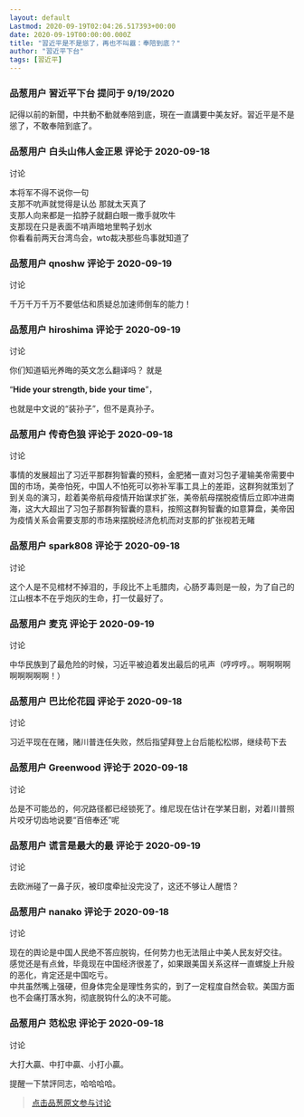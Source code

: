 ```yaml
---
layout: default
Lastmod: 2020-09-19T02:04:26.517393+00:00
date: 2020-09-19T00:00:00.000Z
title: "習近平是不是慫了，再也不叫囂：奉陪到底？"
author: "習近平下台"
tags: [習近平]
---
```



### 品葱用户 **習近平下台** 提问于 9/19/2020
    
記得以前的新聞，中共動不動就奉陪到底，現在一直講要中美友好。習近平是不是慫了，不敢奉陪到底了。
    
                

### 品葱用户 **白头山伟人金正恩** 评论于 2020-09-18
讨论

        
本将军不得不说你一句  
支那不吭声就觉得是认怂 那就太天真了  
支那人向来都是一掐脖子就翻白眼一撒手就吹牛  
支那现在只是表面不啃声暗地里鸭子划水  
你看看前两天台湾鸟会，wto裁决那些鸟事就知道了
        
                

### 品葱用户 **qnoshw** 评论于 2020-09-19
讨论

        
千万千万千万不要低估和质疑总加速师倒车的能力！
        
                

### 品葱用户 **hiroshima** 评论于 2020-09-19
讨论

        
你们知道韬光养晦的英文怎么翻译吗？ 就是  
  
“**Hide your strength, bide** **your** **time**”，  
  
也就是中文说的“装孙子”，但不是真孙子。
        
                

### 品葱用户 **传奇色狼** 评论于 2020-09-18
讨论

        
事情的发展超出了习近平那群狗智囊的预料，金肥猪一直对习包子灌输美帝需要中国的市场，美帝怕死，中国人不怕死可以弥补军事工具上的差距，这群狗就策划了到关岛的演习，趁着美帝航母疫情开始谋求扩张，美帝航母摆脱疫情后立即冲进南海，这大大超出了习包子那群狗智囊的意料，按照这群狗智囊的如意算盘，美帝因为疫情关系会需要支那的市场来摆脱经济危机而对支那的扩张视若无睹
        
                

### 品葱用户 **spark808** 评论于 2020-09-18
讨论

        
这个人是不见棺材不掉泪的，手段比不上毛腊肉，心肠歹毒则是一般，为了自己的江山根本不在乎炮灰的生命，打一仗最好了。
        
                

### 品葱用户 **麦克** 评论于 2020-09-19
讨论

        
中华民族到了最危险的时候，习近平被迫着发出最后的吼声（哼哼哼。。啊啊啊啊啊啊啊啊啊！）
        
                

### 品葱用户 **巴比伦花园** 评论于 2020-09-18
讨论

        
习近平现在在赌，赌川普连任失败，然后指望拜登上台后能松松绑，继续苟下去
        
                

### 品葱用户 **Greenwood** 评论于 2020-09-18
讨论

        
怂是不可能怂的，何况路径都已经锁死了。维尼现在估计在学某日剧，对着川普照片咬牙切齿地说要“百倍奉还”呢
        
                

### 品葱用户 **谎言是最大的最** 评论于 2020-09-19
讨论

        
去欧洲碰了一鼻子灰，被印度牵扯没完没了，这还不够让人醒悟？
        
                

### 品葱用户 **nanako** 评论于 2020-09-18
讨论

        
现在的舆论是中国人民绝不答应脱钩，任何势力也无法阻止中美人民友好交往。  
感觉还是有点耸，毕竟现在中国经济很差了，如果跟美国关系这样一直螺旋上升般的恶化，肯定还是中国吃亏。  
中共虽然嘴上强硬，但身体完全是理性务实的，到了一定程度自然会软。美国方面也不会痛打落水狗，彻底脱钩什么的决不可能。
        
                

### 品葱用户 **范松忠** 评论于 2020-09-18
讨论

        
大打大贏、中打中贏、小打小贏。  
  
提醒一下禁評同志，哈哈哈哈。
        
                





> [点击品葱原文参与讨论](https://pincong.rocks/question/31158)

